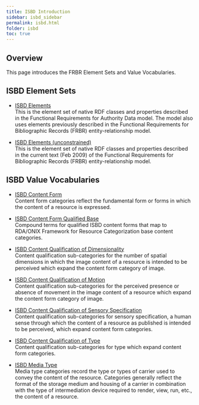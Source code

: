 ```yaml
---
title: ISBD Introduction
sidebar: isbd_sidebar
permalink: isbd.html
folder: isbd
toc: true
---
```


## Overview

This page introduces the FRBR Element Sets and Value Vocabularies.

## ISBD Element Sets

* [ISBD Elements](/isbd/elements.html)  
  This is the element set of native RDF classes and properties described in the Functional Requirements for Authority Data model. The model also uses elements previously described in the Functional Requirements for Bibliographic Records (FRBR) entity-relationship model. 

* [ISBD Elements (unconstrained)](/isbd/unc/elements.html)  
  This is the element set of native RDF classes and properties described in the current text (Feb 2009) of the Functional Requirements for Bibliographic Records (FRBR) entity-relationship model.

## ISBD Value Vocabularies

* [ISBD Content Form](/isbd/terms/contentform.html)  
  Content form categories reflect the fundamental form or forms in which the content of a resource is expressed.

* [ISBD Content Form Qualified Base](/isbd/terms/contentformbase.html)  
  Compound terms for qualified ISBD content forms that map to RDA/ONIX Framework for Resource Categorization base content categories.

* [ISBD Content Qualification of Dimensionality](/isbd/terms/contentqualification/dimensionality.html)  
  Content qualification sub-categories for the number of spatial dimensions in which the image content of a resource is intended to be perceived which expand the content form category of image.

* [ISBD Content Qualification of Motion](/isbd/terms/contentqualification/motion.html)  
  Content qualification sub-categories for the perceived presence or absence of movement in the image content of a resource which expand the content form category of image.

* [ISBD Content Qualification of Sensory Specification](/isbd/terms/contentqualification/sensoryspecfication.html)  
  Content qualification sub-categories for sensory specification, a human sense through which the content of a resource as published is intended to be perceived, which expand content form categories.

* [ISBD Content Qualification of Type](/isbd/terms/contentqualification/type.html)  
  Content qualification sub-categories for type which expand content form categories.

* [ISBD Media Type](/isbd/terms/mediatype.html)  
  Media type categories record the type or types of carrier used to convey the content of the resource. Categories generally reflect the format of the storage medium and housing of a carrier in combination with the type of intermediation device required to render, view, run, etc., the content of a resource.
  